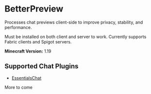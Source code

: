 # BetterPreview

Processes chat previews client-side to improve privacy, stability, and performance.

Must be installed on both client and server to work. Currently supports Fabric clients and Spigot servers.

**Minecraft Version:** 1.19

## Supported Chat Plugins

- [EssentialsChat](https://essentialsx.net/)

More to come
